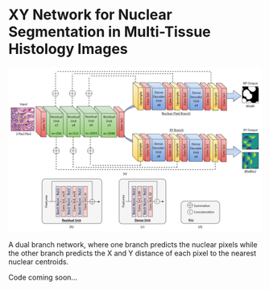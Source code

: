 # XY Network for Nuclear Segmentation in Multi-Tissue Histology Images

![](network.png)

A dual branch network, where one branch predicts the nuclear pixels while the other branch predicts the X and Y distance of each pixel to the nearest nuclear centroids.

Code coming soon...
